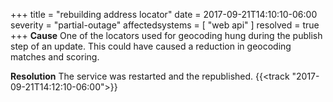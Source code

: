 +++
title = "rebuilding address locator"
date = 2017-09-21T14:10:10-06:00
severity = "partial-outage"
affectedsystems = [
  "web api"
]
resolved = true
+++
**Cause** One of the locators used for geocoding hung during the publish step of an update. This could have caused a reduction in geocoding matches and scoring.

**Resolution** The service was restarted and the republished.  {{<track "2017-09-21T14:12:10-06:00">}}
